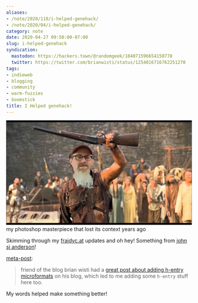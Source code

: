 ```yaml
---
aliases:
- /note/2020/118/i-helped-genehack/
- /note/2020/04/i-helped-genehack/
category: note
date: 2020-04-27 09:50:00-07:00
slug: i-helped-genehack
syndication:
  mastodon: https://hackers.town/@randomgeek/104071596654150778
  twitter: https://twitter.com/brianwisti/status/1254816716762251270
tags:
- indieweb
- blogging
- community
- warm-fuzzies
- boomstick
title: I Helped genehack!
---
```


![attachments/img/2020/cover-2020-04-27.jpg](../../../attachments/img/2020/cover-2020-04-27.jpg)
my photoshop masterpiece that lost its context years ago

Skimming through my [fraidyc.at](https://fraidyc.at) updates and oh hey! Something from [john sj anderson](https://genehack.org)!

[meta-post](https://genehack.blog/2020/04/meta-post/):

 > 
 > friend of the blog brian wisti had a [great post about adding h-entry microformats](h-entry-microformat-for-indieweb-posts.md) on his blog, which led to me adding some `h-entry` stuff here too.

My words helped make something better!
